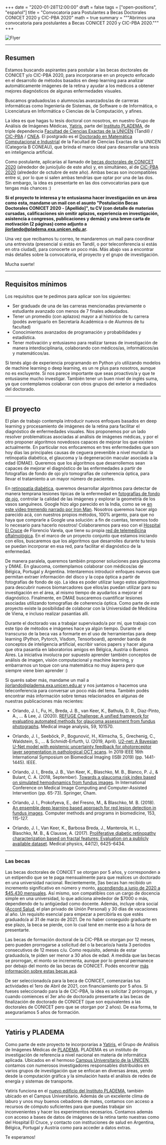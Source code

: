 +++
date = "2020-01-28T12:00:00"
draft = false
tags = ["open-positions", "español"]
title = "Convocatoria para Postulantes a Becas Doctorales CONICET 2020 y CIC-PBA 2020"
math = true
summary = """Abrimos una convocatoria para postulantes a Becas CONICET 2020 y CIC-PBA 2020."""
+++

![Flyer](/img/headers/open-position-2020-conicet-header.png)


---

## Resumen

Estamos buscando aspirantes para postular a las becas doctorales de CONICET y/o CIC-PBA 2020, para incorporarse en un proyecto enfocado en el desarrollo de métodos basados en deep learning para analizar automáticamente imágenes de la retina y ayudar a los médicos a obtener mejores diagnósticos de algunas enfermedades visuales. 

Buscamos graduados/as o alumnos/as avanzados/as de carreras informáticas como Ingeniería de Sistemas, de Software o de Informática, o Licenciatura en Informática o Ciencias de la Computación, y afines.

La idea es que hagas tu tesis doctoral con nosotros, en nuestro Grupo de Análisis de Imágenes Médicas, [Yatiris](https://yatiris.github.io/), parte del [Instituto PLADEMA](http://www.pladema.net/), de triple dependencia [Facultad de Ciencias Exactas de la UNICEN](http://exa.unicen.edu.ar/) (Tandil) / [CIC-PBA](https://www.gba.gob.ar/cic/) / [CNEA](https://www.argentina.gob.ar/cnea). El postgrado es el [Doctorado en Matemática Computacional e Industrial](https://www.exa.unicen.edu.ar/es/estudios/posgrado/doctorado-matematica-computacional-e-industrial) de la Facultad de Ciencias Exactas de la UNICEN (Categoría B CONEAU), que brinda el marco ideal para desarrollar una tesis en inteligencia artificial.

Como postulante, aplicarías al llamado de [becas doctorales de CONICET 2020](https://convocatorias.conicet.gov.ar/becas/) (alrededor de junio/julio de este año) y, en simultáneo, al de [CIC-PBA 2020](https://www.gba.gob.ar/cic/becas_doctorales) (alrededor de octubre de este año). Ambas becas son incompatibles entre sí, por lo que si salen ambas tendrías que optar por una de las dos. Sin embargo, la idea es presentarte en las dos convocatorias para que tengas más chances :)

**Si el proyecto te interesa y te entusiasma hacer investigación en un área como esta, mandame un mail con el asunto "Postulación Becas Doctorales CONICET 2020 - \[Apellido\]", tu CV (con detalle de materias cursadas, calificaciones sin omitir aplazos, experiencia en investigación, asistencia a congresos, publicaciones y demás) y una breve carta de motivación (2 páginas) como adjunto a [jiorlando@pladema.exa.unicen.edu.ar](mailto:jiorlando@pladema.exa.unicen.edu.ar).**

Una vez que recibamos tu correo, te mandaremos un mail para coordinar una entrevista (presencial si estás en Tandil, o por teleconferencia si estás en otra ciudad), para conocerte un poco más. Más abajo vas a encontrar más detalles sobre la convocatoria, el proyecto y el grupo de investigación.

Mucha suerte!


---


## Requisitos mínimos

Los requisitos que te pedimos para aplicar son los siguientes:

* Ser graduadx de una de las carreras mencionadas previamente o estudiante avanzado con menos de 7 finales adeudados.
* Tener un promedio (con aplazos) mayor a al histórico de tu carrera (podés averiguarlo en Secretaría Académica o de Alumnos de tu facultad)
* Conocimientos avanzados de programación y probabilidades y estadística.
* Tener motivación y entusiasmo para realizar tareas de investigación de manera interdisciplinaria, colaborando con médicos/as, informáticos/as y matemáticos/as.

Si tenés algo de experiencia programando en Python y/o utilizando modelos de machine learning o deep learning, es un re plus para nosotros, aunque no es excluyente. Sí nos parece importante que seas proactivo/a y que te entusiasme mucho investigar. También tener un buen nivel de inglés suma, ya que contemplamos colaborar con otros grupos del exterior a mediados del doctorado.


---


## El proyecto

El plan de trabajo contempla introducir nuevos enfoques basados en deep learning y procesamiento de imágenes de la retina para facilitar el diagnóstico de enfermedades visuales. Nos proponemos por un lado resolver problemáticas asociadas al análisis de imágenes médicas, y por el otro proponer algoritmos novedosos capaces de mejorar los que existen actualmente. En particular nos enfocaremos en tres enfermedades que son hoy días las principales causas de ceguera prevenible a nivel mundial: la retinopatía diabética, el glaucoma y la degeneración macular asociada a la edad (DMAE). Queremos que los algoritmos que desarrollemos sean capaces de mejorar el diagnóstico de las enfermedades a partir de fotografías de fondo de ojo y/o tomografías de coherencia óptica, para llevar el tratamiento a un mayor número de pacientes.

En [retinopatía diabética](https://www.sightsavers.org/protecting-sight/diabetic-retinopathy/?gclid=CjwKCAiA1L_xBRA2EiwAgcLKAwCOb6NgCEyUj_FeDUR3-R9leebOAiv1WBR2FdZWGPEgY9aGbifDSRoCxdMQAvD_BwE), queremos desarrollar algoritmos para detectar de manera temprana lesiones típicas de la enfermedad en [fotografías de fondo de ojo](https://en.wikipedia.org/wiki/Fundus_photography), controlar la calidad de las imágenes y explorar la geometría de los vasos sanguíneos. Google hizo algo parecido en la India, como se ve [en este video tremendo narrado por Iron Man](https://youtu.be/V5aZjsWM2wo?t=955). Nosotros queremos hacer algo parecido acá, con nuestros propios métodos, 100% argento, para que no haya que comprarle a Google una solución: a fin de cuentas, tenemos todo lo necesario para hacerlo nosotros! Colaboraremos para eso con el [Hospital El Cruce](http://www.hospitalelcruce.org/index.php/servicios/81-servicios/3735-oftalmologia) de Florencio Varela, que tiene su propia [red de telemedicina oftalmológica](https://www.hospitalelcruce.org/index.php/noticiasprincipal/4251-programa-de-las-naciones-unidas-elogio-proyecto-de-teleoftalmologia-en-red-implementado-desde-el-hospital-el-cruce). En el marco de un proyecto conjunto que estamos iniciando con ellos, buscaremos que los algoritmos que desarrolles durante tu tesis se puedan incorporar en esa red, para facilitar el diagnóstico de la enfermedad. 

De manera paralela, queremos también proponer soluciones para glaucoma y DMAE. En glaucoma, contemplamos colaborar con médicos/as de Bélgica, Portugal y Argentina. Intentaremos introducir enfoques nuevos que permitan extraer información del disco y la copa óptica a partir de fotografías de fondo de ojo. La idea es poder utilizar luego estos algoritmos para descubrir nuevos biomarcadores que ellos/as puedan utilizar para su investigación en el área, al mismo tiempo de ayudarlos a mejorar el diagnóstico. Finalmente, en DMAE buscaremos cuantificar lesiones asociadas utilizando tomografías de coherencia óptica. Como parte de este proyecto existe la posibilidad de colaborar con la Universidad de Medicina de Viena, e incluso realizar pasantías allí.

Durante el doctorado vas a trabajar supervisado/a por mí, que trabajo con este tipo de métodos e imágenes hace ya algún tiempo. Durante el transcurso de la beca vas a formarte en el uso de herramientas para deep learning (Python, Pytorch, Visdom, Tensorboard), aprender banda de conceptos de inteligencia artificial, escribir varios papers y hacer alguna que otra pasantía en laboratorios amigos en Bélgica, Austria o Buenos Aires. La iniciativa involucra por supuesto aprender también conceptos de análisis de imagen, visión computacional y machine learning, y embarrarnos un toque con una matemática no muy áspera pero que siempre viene bien aprender :)

Si querés saber más, mandame un mail a jiorlando@pladema.exa.unicen.edu.ar y nos juntamos o hacemos una teleconferencia para conversar un poco más del tema. También podés encontrar más información sobre temas relacionados en algunas de nuestras publicaciones más recientes:

* Orlando, J. I., Fu, H., Breda, J. B., van Keer, K., Bathula, D. R., Diaz-Pinto, A., ... & Lee, J. (2020). [REFUGE Challenge: A unified framework for evaluating automated methods for glaucoma assessment from fundus photographs](https://arxiv.org/pdf/1910.03667.pdf). Medical image analysis, 59, 101570.

* Orlando, J. I., Seeböck, P., Bogunović, H., Klimscha, S., Grechenig, C., Waldstein, S., ... & Schmidt-Erfurth, U. (2019, April). [U2-net: A Bayesian U-Net model with epistemic uncertainty feedback for photoreceptor layer segmentation in pathological OCT scans](https://arxiv.org/pdf/1901.07929.pdf). In 2019 IEEE 16th International Symposium on Biomedical Imaging (ISBI 2019) (pp. 1441-1445). IEEE.

* Orlando, J. I., Breda, J. B., Van Keer, K., Blaschko, M. B., Blanco, P. J., & Bulant, C. A. (2018, September). [Towards a glaucoma risk index based on simulated hemodynamics from fundus images](https://arxiv.org/abs/1805.10273). In International Conference on Medical Image Computing and Computer-Assisted Intervention (pp. 65-73). Springer, Cham.

* Orlando, J. I., Prokofyeva, E., del Fresno, M., & Blaschko, M. B. (2018). [An ensemble deep learning based approach for red lesion detection in fundus images](https://arxiv.org/abs/1706.03008). Computer methods and programs in biomedicine, 153, 115-127.

* Orlando, J. I., Van Keer, K., Barbosa Breda, J., Manterola, H. L., Blaschko, M. B., & Clausse, A. (2017). [Proliferative diabetic retinopathy characterization based on fractal features: Evaluation on a publicly available dataset](https://www.ncbi.nlm.nih.gov/pubmed/29044550). Medical physics, 44(12), 6425-6434.



---


### Las becas

Las becas doctorales de CONICET se otorgan por 5 años, y corresponden a un estipendio que se te paga mensualmente para que realices un doctorado en una universidad nacional. Recientemente, [las becas han recibido un incremento significativo en número y monto, [ascendiendo a junio de 2020 a $45.430 mensuales](https://www.lanacion.com.ar/sociedad/el-gobierno-aumento-45000-pesos-becas-investigacion-nid2324647). Así mismo, son compatibles con un cargo de docencia simple en una universidad, lo que adiciona alrededor de $7000 o más, dependiendo de tu antigüedad como docente. Además, incluye obra social ([Accord Salud](https://www.accordsalud.com.ar/), el plan privado de Unión Personal) y 30 días de vacaciones al año. Un requisito esencial para empezar a percibirla es que estés graduado/a al 31 de marzo de 2021. De no haber conseguido graduarte en ese plazo, la beca se pierde, con lo cual tené en mente eso a la hora de presentarte.

Las becas de formación doctoral de la CIC-PBA se otorgan por 12 meses, pero pueden prorrogarse a solicitud del o la becario/a hasta 3 períodos consecutivos de 12 meses c/u. Como requisito, además de estar graduado/a, te piden ser menor a 30 años de edad. A medida que las becas se prorrogan, el monto se incrementa, aunque por lo general permanece por debajo del monto de las becas de CONICET. Podés encontrar [más información sobre estas becas acá](http://www.cic.gba.gob.ar/wp-content/uploads/2017/01/Legislacion-Reglamento-Becas-Doctorales-873-16-1.pdf). 

De ser seleccionado/a para la beca de CONICET, comenzarías tus actividades el 1ero de Abril de 2021, con financiamiento por 5 años. Si fueses seleccionado para la de CIC-PBA, la idea es solicitar 2 prórrogas, y cuando comiences el 3er año de doctorado presentarte a las becas de finalización de doctorado de CONICET (que son equivalentes a las doctorales de CONICET pero que se otorgan por 2 años). De esa forma, te aseguraríamos 5 años de formación.



---


## Yatiris y PLADEMA

Como parte de este proyecto te incorporarías a [Yatiris](https://yatiris.github.io), el Grupo de Análisis de Imágenes Médicas de [PLADEMA](http://www.pladema.net/). 
PLADEMA es un instituto de investigación de referencia a nivel nacional en materia de informática aplicada. Ubicados en el hermoso [Campus Universitario de la UNICEN](https://www.google.com/search?q=campus+unicen+tandil&safe=off&sxsrf=ACYBGNT7AhMgECyRDhzingYKvSE35rJx4g:1580303675614&source=lnms&tbm=isch&sa=X&ved=2ahUKEwjL9eL58ajnAhX3H7kGHWpmB0MQ_AUoAXoECBIQAw&biw=1920&bih=976), contamos con numerosos investigadores responsables distribuidos en varios grupos de investigación que se enfocan en diversas áreas, yendo desde la computación gráfica y la simulación hasta el análisis de redes de energía y sistemas de transporte. 

Yatiris funciona en el [nuevo edificio del Instituto PLADEMA](https://www.exa.unicen.edu.ar/es/noticia/pladema-amplio-su-edificio-e-incremento-su-capacidad-trabajo), también ubicado en el Campus Universitario. Además de un excelente clima de laburo y unos muy buenos cebadores de mates, contamos con acceso a recursos de cómputo suficientes para que puedas trabajar sin inconvenientes y hacer los experimentos necesarios. Contamos además con acceso a bases de datos de imágenes de la retina tanto nuestras como del Hospital El Cruce, y contacto con instituciones de salud en Argentina, Bélgica, Portugal y Austria como para acceder a datos extras.

Te esperamos!